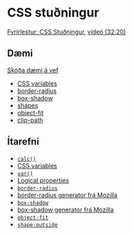 # CSS stuðningur

[Fyrirlestur: CSS Stuðningur](1.css-studningur.md), [vídeó (32:20)](https://youtu.be/w5AcurFphgM)

## Dæmi

[Skoða dæmi á vef](https://vefforritun.github.io/vef1-2024/namsefni/13.css-studningur/)

* [CSS variables](daemi/01.variables.html)
* [border-radius](daemi/02.border-radius.html)
* [box-shadow](daemi/03.box-shadow.html)
* [shapes](daemi/04.shapes.html)
* [object-fit](daemi/05.object-fit.html)
* [clip-path](daemi/06.clip-path.html)

## Ítarefni

* [`calc()`](https://developer.mozilla.org/en-US/docs/Web/CSS/calc())
* [CSS variables](https://developer.mozilla.org/en-US/docs/Web/CSS/Using_CSS_custom_properties)
* [`var()`](https://developer.mozilla.org/en-US/docs/Web/CSS/var())
* [Logical properties](https://developer.mozilla.org/en-US/docs/Web/CSS/CSS_Logical_Properties/)
* [`border-radius`](https://developer.mozilla.org/en-US/docs/Web/CSS/border-radius)
* [border-radius generator frá Mozilla](https://developer.mozilla.org/en-US/docs/Web/CSS/CSS_Background_and_Borders/Border-radius_generator)
* [`box-shadow`](https://developer.mozilla.org/en-US/docs/Web/CSS/box-shadow)
* [box-shadow generator frá Mozilla](https://developer.mozilla.org/en-US/docs/Web/CSS/CSS_Box_Model/Box-shadow_generator)
* [`object-fit`](https://developer.mozilla.org/en-US/docs/Web/CSS/object-fit)
* [`shape-outside`](https://developer.mozilla.org/en-US/docs/Web/CSS/shape-outside)
